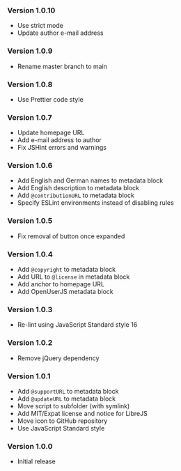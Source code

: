 ### Version 1.0.10

- Use strict mode
- Update author e-mail address

### Version 1.0.9

- Rename master branch to main

### Version 1.0.8

- Use Prettier code style

### Version 1.0.7

- Update homepage URL
- Add e-mail address to author
- Fix JSHint errors and warnings

### Version 1.0.6

- Add English and German names to metadata block
- Add English description to metadata block
- Add `@contributionURL` to metadata block
- Specify ESLint environments instead of disabling rules

### Version 1.0.5

- Fix removal of button once expanded

### Version 1.0.4

- Add `@copyright` to metadata block
- Add URL to `@license` in metadata block
- Add anchor to homepage URL
- Add OpenUserJS metadata block

### Version 1.0.3

- Re-lint using JavaScript Standard style 16

### Version 1.0.2

- Remove jQuery dependency

### Version 1.0.1

- Add `@supportURL` to metadata block
- Add `@updateURL` to metadata block
- Move script to subfolder (with symlink)
- Add MIT/Expat license and notice for LibreJS
- Move icon to GitHub repository
- Use JavaScript Standard style

### Version 1.0.0

- Initial release
